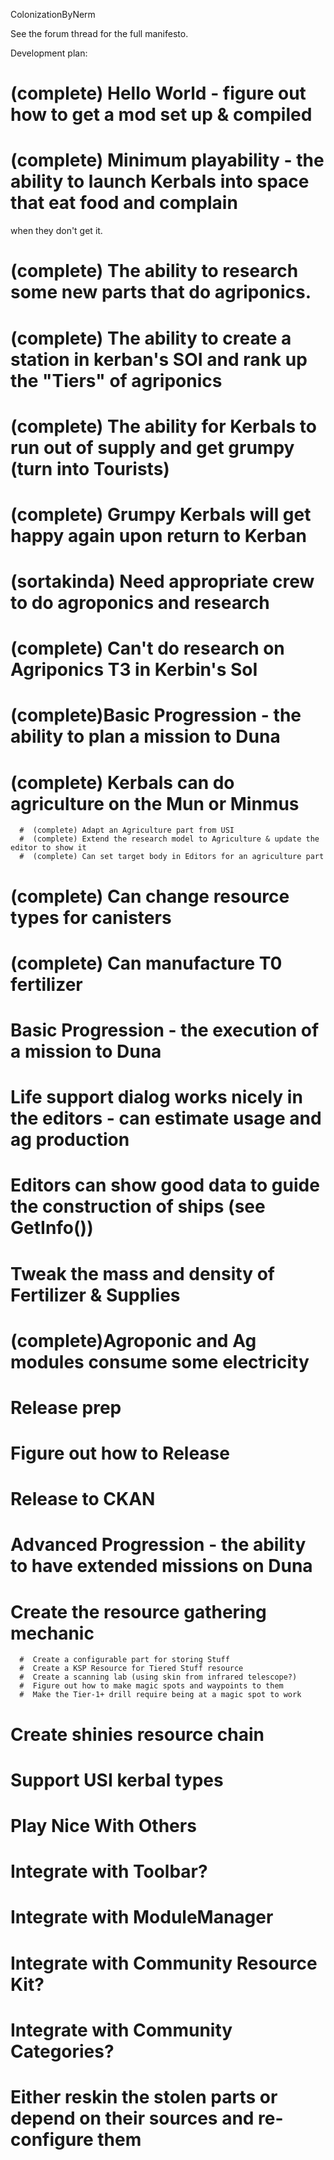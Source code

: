 ColonizationByNerm

See the forum thread for the full manifesto.



Development plan:

# (complete)  Hello World - figure out how to get a mod set up & compiled
# (complete)  Minimum playability - the ability to launch Kerbals into space that eat food and complain
  when they don't get it.
   #  (complete) The ability to research some new parts that do agriponics.
   #  (complete) The ability to create a station in kerban's SOI and rank up the "Tiers" of agriponics
   #  (complete) The ability for Kerbals to run out of supply and get grumpy (turn into Tourists)
   #  (complete) Grumpy Kerbals will get happy again upon return to Kerban
   #  (sortakinda) Need appropriate crew to do agroponics and research
   #  (complete) Can't do research on Agriponics T3 in Kerbin's SoI
# (complete)Basic Progression - the ability to plan a mission to Duna
   #  (complete) Kerbals can do agriculture on the Mun or Minmus
      #  (complete) Adapt an Agriculture part from USI
      #  (complete) Extend the research model to Agriculture & update the editor to show it
      #  (complete) Can set target body in Editors for an agriculture part
   #  (complete) Can change resource types for canisters
   #  (complete) Can manufacture T0 fertilizer
# Basic Progression - the execution of a mission to Duna
   #  Life support dialog works nicely in the editors - can estimate usage and ag production
   #  Editors can show good data to guide the construction of ships (see GetInfo())
   #  Tweak the mass and density of Fertilizer & Supplies
   #  (complete)Agroponic and Ag modules consume some electricity
# Release prep
   #  Figure out how to Release
   #  Release to CKAN
# Advanced Progression - the ability to have extended missions on Duna
   #  Create the resource gathering mechanic
      #  Create a configurable part for storing Stuff
      #  Create a KSP Resource for Tiered Stuff resource
      #  Create a scanning lab (using skin from infrared telescope?)
      #  Figure out how to make magic spots and waypoints to them
      #  Make the Tier-1+ drill require being at a magic spot to work
   #  Create shinies resource chain
   #  Support USI kerbal types
# Play Nice With Others
   #  Integrate with Toolbar?
   #  Integrate with ModuleManager
   #  Integrate with Community Resource Kit?
   #  Integrate with Community Categories?
   #  Either reskin the stolen parts or depend on their sources and re-configure them
